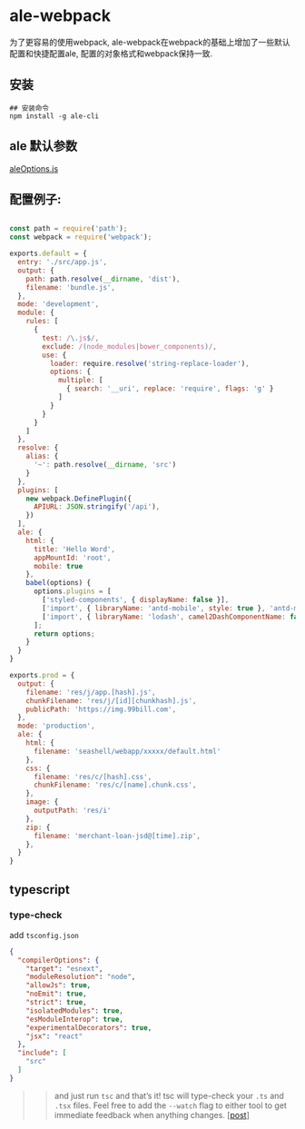 # ale-webpack

为了更容易的使用webpack, ale-webpack在webpack的基础上增加了一些默认配置和快捷配置ale, 配置的对象格式和webpack保持一致.

## 安装

```
## 安装命令
npm install -g ale-cli

```

## ale 默认参数

[aleOptions.js](https://github.com/jian263994241/ale-webpack/blob/master/lib/aleOptions.js)

## 配置例子:

```javascript

const path = require('path');
const webpack = require('webpack');

exports.default = {
  entry: './src/app.js',
  output: {
    path: path.resolve(__dirname, 'dist'),
    filename: 'bundle.js',
  },
  mode: 'development',
  module: {
    rules: [
      {
        test: /\.js$/,
        exclude: /(node_modules|bower_components)/,
        use: {
          loader: require.resolve('string-replace-loader'),
          options: {
            multiple: [
              { search: '__uri', replace: 'require', flags: 'g' }
            ]
          }
        }
      }
    ]
  },
  resolve: {
    alias: {
      '~': path.resolve(__dirname, 'src')
    }
  },
  plugins: [
    new webpack.DefinePlugin({
      APIURL: JSON.stringify('/api'),
    })
  ],
  ale: {
    html: {
      title: 'Hello Word',
      appMountId: 'root',
      mobile: true
    },
    babel(options) {
      options.plugins = [
        ['styled-components', { displayName: false }],
        ['import', { libraryName: 'antd-mobile', style: true }, 'antd-mobile'],
        ['import', { libraryName: 'lodash', camel2DashComponentName: false, libraryDirectory: '' }, 'lodash']
      ];
      return options;
    }
  }
}

exports.prod = {
  output: {
    filename: 'res/j/app.[hash].js',
    chunkFilename: 'res/j/[id][chunkhash].js',
    publicPath: 'https://img.99bill.com',
  },
  mode: 'production',
  ale: {
    html: {
      filename: 'seashell/webapp/xxxxx/default.html'
    },
    css: {
      filename: 'res/c/[hash].css',
      chunkFilename: 'res/c/[name].chunk.css',
    },
    image: {
      outputPath: 'res/i'
    },
    zip: {
      filename: 'merchant-loan-jsd@[time].zip',
    },
  }
}

```


## typescript

### type-check

add `tsconfig.json`

```json
{
  "compilerOptions": {
    "target": "esnext",
    "moduleResolution": "node",
    "allowJs": true,
    "noEmit": true,
    "strict": true,
    "isolatedModules": true,
    "esModuleInterop": true,
    "experimentalDecorators": true,
    "jsx": "react"
  },
  "include": [
    "src"
  ]
}

```

>> and just run `tsc` and that’s it! tsc will type-check your `.ts` and `.tsx` files.
>> Feel free to add the `--watch` flag to either tool to get immediate feedback when anything changes.  [[post](https://devblogs.microsoft.com/typescript/typescript-and-babel-7/)]
